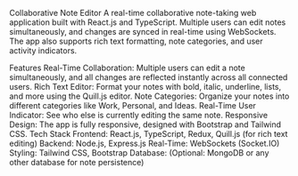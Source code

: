 Collaborative Note Editor
A real-time collaborative note-taking web application built with React.js and TypeScript. Multiple users can edit notes simultaneously, and changes are synced in real-time using WebSockets. The app also supports rich text formatting, note categories, and user activity indicators.

Features
Real-Time Collaboration: Multiple users can edit a note simultaneously, and all changes are reflected instantly across all connected users.
Rich Text Editor: Format your notes with bold, italic, underline, lists, and more using the Quill.js editor.
Note Categories: Organize your notes into different categories like Work, Personal, and Ideas.
Real-Time User Indicator: See who else is currently editing the same note.
Responsive Design: The app is fully responsive, designed with Bootstrap and Tailwind CSS.
Tech Stack
Frontend: React.js, TypeScript, Redux, Quill.js (for rich text editing)
Backend: Node.js, Express.js
Real-Time: WebSockets (Socket.IO)
Styling: Tailwind CSS, Bootstrap
Database: (Optional: MongoDB or any other database for note persistence)
